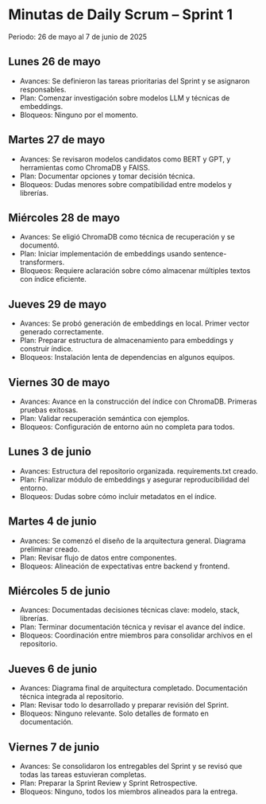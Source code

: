 # Minutas de Daily Scrum – Sprint 1
Periodo: 26 de mayo al 7 de junio de 2025

## Lunes 26 de mayo
- Avances: Se definieron las tareas prioritarias del Sprint y se asignaron responsables.
- Plan: Comenzar investigación sobre modelos LLM y técnicas de embeddings.
- Bloqueos: Ninguno por el momento.

## Martes 27 de mayo
- Avances: Se revisaron modelos candidatos como BERT y GPT, y herramientas como ChromaDB y FAISS.
- Plan: Documentar opciones y tomar decisión técnica.
- Bloqueos: Dudas menores sobre compatibilidad entre modelos y librerías.

## Miércoles 28 de mayo
- Avances: Se eligió ChromaDB como técnica de recuperación y se documentó.
- Plan: Iniciar implementación de embeddings usando sentence-transformers.
- Bloqueos: Requiere aclaración sobre cómo almacenar múltiples textos con índice eficiente.

## Jueves 29 de mayo
- Avances: Se probó generación de embeddings en local. Primer vector generado correctamente.
- Plan: Preparar estructura de almacenamiento para embeddings y construir índice.
- Bloqueos: Instalación lenta de dependencias en algunos equipos.

## Viernes 30 de mayo
- Avances: Avance en la construcción del índice con ChromaDB. Primeras pruebas exitosas.
- Plan: Validar recuperación semántica con ejemplos.
- Bloqueos: Configuración de entorno aún no completa para todos.

## Lunes 3 de junio
- Avances: Estructura del repositorio organizada. requirements.txt creado.
- Plan: Finalizar módulo de embeddings y asegurar reproducibilidad del entorno.
- Bloqueos: Dudas sobre cómo incluir metadatos en el índice.

## Martes 4 de junio
- Avances: Se comenzó el diseño de la arquitectura general. Diagrama preliminar creado.
- Plan: Revisar flujo de datos entre componentes.
- Bloqueos: Alineación de expectativas entre backend y frontend.

## Miércoles 5 de junio
- Avances: Documentadas decisiones técnicas clave: modelo, stack, librerías.
- Plan: Terminar documentación técnica y revisar el avance del índice.
- Bloqueos: Coordinación entre miembros para consolidar archivos en el repositorio.

## Jueves 6 de junio
- Avances: Diagrama final de arquitectura completado. Documentación técnica integrada al repositorio.
- Plan: Revisar todo lo desarrollado y preparar revisión del Sprint.
- Bloqueos: Ninguno relevante. Solo detalles de formato en documentación.

## Viernes 7 de junio
- Avances: Se consolidaron los entregables del Sprint y se revisó que todas las tareas estuvieran completas.
- Plan: Preparar la Sprint Review y Sprint Retrospective.
- Bloqueos: Ninguno, todos los miembros alineados para la entrega.
